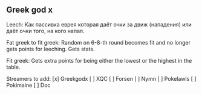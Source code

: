 ## Greek god x

Leech: 
Как пассивка еврея которая даёт очки за движ (нападения) или даёт очки того, на кого напал.

Fat greek to fit greek: 
Random on 6-8-th round becomes fit and no longer gets points for leeching. Gets stats.

Fit greek:
Gets extra points for being either the lowest or the highest in the table.


Streamers to add:
[x] Greekgodx
[ ] XQC
[ ] Forsen
[ ] Nymn
[ ] Pokelawls
[ ] Pokimaine
[ ] Doc